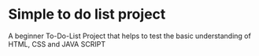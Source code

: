 # Simple to do list project
 A beginner To-Do-List Project that helps to test the basic understanding of HTML, CSS and JAVA SCRIPT
